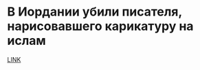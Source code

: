 # В Иордании убили писателя, нарисовавшего карикатуру на ислам



[LINK](https://varlamov.ru/1977524.html)